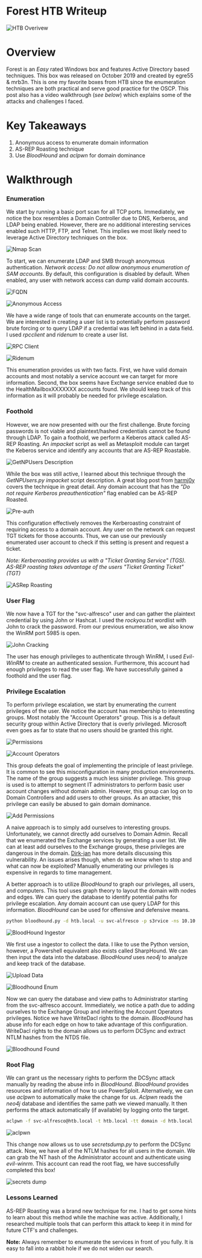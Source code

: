 # Forest HTB Writeup 
![HTB Overivew](/assets/forest/forest-overview2.png)
# Overview
Forest is an *Easy* rated Windows box and features Active Directory based techniques. This box was released on October 2019 and created by egre55 & mrb3n. This is one my favorite boxes from HTB since the enumeration techniques are both practical and serve good practice for the OSCP. This post also has a video walkthrough (*see below*) which explains some of the attacks and challenges I faced.



# Key Takeaways
1. Anonymous access to enumerate domain information
2. AS-REP Roasting technique 
3. Use *BloodHound* and *aclpwn* for domain dominance 




# Walkthrough 

### Enumeration

We start by running a basic port scan for all TCP ports. Immediately, we notice the box resembles a Domain Controller due to DNS, Kerberos, and LDAP being enabled. However, there are no additional interesting services enabled such HTTP, FTP, and Telnet. This implies we most likely need to leverage Active Directory techniques on the box. 

![Nmap Scan](/assets/forest/nmap.png)

To start, we can enumerate LDAP and SMB through anonymous authentication. *Network access: Do not allow anonymous enumeration of SAM accounts*. By default, this configuration is disabled by default. When enabled, any user with network access can dump valid domain accounts. 

![FQDN](/assets/forest/fqdn.png)

![Anonymous Access](/assets/forest/anonymous.png)

We have a wide range of tools that can enumerate accounts on the target. We are interested in creating a user list is to potentially perform password brute forcing or to query LDAP if a credential was left behind in a data field. I used *rpcclient* and *ridenum* to create a user list. 

![RPC Client](/assets/forest/rpcclientII.png)

![Ridenum](/assets/forest/ridenum.png)

This enumeration provides us with two facts. First, we have valid domain accounts and most notably a service account we can target for more information. Second, the box seems have Exchange service enabled due to the HealthMailboxXXXXXXX accounts found. We should keep track of this information as it will probably be needed for privilege escalation. 

### Foothold

However, we are now presented with our the first challenge. Brute forcing passwords is not viable and plaintext/hashed credentials cannot be found through LDAP. To gain a foothold, we perform a Keberos attack called AS-REP Roasting. An *impacket* script as well as Metasploit module can target the Keberos service and identify any accounts that are AS-REP Roastable. 


![GetNPUsers Description](/assets/forest/getnpuser-desc.png)

While the box was still active, I learned about this technique through the *GetNPUsers.py* *impacket* script description. A great blog post from [harmj0y](https://www.harmj0y.net/blog/activedirectory/roasting-as-reps/) covers the technique in great detail. Any domain account that has the *"Do not require Kerberos preauthentication"* flag enabled can be AS-REP Roasted.

![Pre-auth](/assets/forest/preauth.png)

This configuration effectively removes the Kerberoasting constraint of requiring access to a domain account. Any user on the network can request TGT tickets for those accounts. Thus, we can use our previously enumerated user account to check if this setting is present and request a ticket. 

*Note: Kerberoasting provides us with a "Ticket Granting Service" (TGS). AS-REP roasting takes advantage of the users "Ticket Granting Ticket" (TGT)*

![ASRep Roasting](/assets/forest/asrep.png)

### User Flag

We now have a TGT for the "svc-alfresco" user and can gather the plaintext credential by using John or Hashcat. I used the *rockyou.txt* wordlist with John to crack the password. From our previous enumeration, we also know the WinRM port 5985 is open. 

![John Cracking](/assets/forest/john-crack.png)

The user has enough privileges to authenticate through WinRM, I used *Evil-WinRM* to create an authenticated session. Furthermore, this account had enough privileges to read the user flag. We have successfully gained a foothold and the user flag.

### Privilege Escalation

To perform privilege escalation, we start by enumerating the current privileges of the user. We notice the account has membership to interesting groups. Most notably the "Account Operators" group. This is a default security group within Active Directory that is overly privileged. Microsoft even goes as far to state that no users should be granted this right. 

![Permissions](/assets/forest/permissions.png)

![Account Operators](/assets/forest/account-operators-note.png)

This group defeats the goal of implementing the principle of least privilege. It is common to see this misconfiguration in many production environments. The name of the group suggests a much less sinister privilege. This group is used is to attempt to segment IT administrators to perform basic user account changes without domain admin. However, this group can log on to Domain Controllers and add users to other groups. As an attacker, this privilege can easily be abused to gain domain dominance. 

![Add Permissions](/assets/forest/adding-permissions.png)

A naive approach is to simply add ourselves to interesting groups. Unfortunately, we cannot directly add ourselves to Domain Admin. Recall that we enumerated the Exchange services by generating a user list. We can at least add ourselves to the Exchange groups, these privileges are dangerous in the domain. [Dirk-jan](https://dirkjanm.io/abusing-exchange-one-api-call-away-from-domain-admin/) has more details discussing this vulnerability. An issues arises though, when do we know when to stop and what can now be exploited? Manually enumerating our privileges is expensive in regards to time management. 

 A better approach is to utilize *BloodHound* to graph our privileges, all users, and computers. This tool uses graph theory to layout the domain with nodes and edges. We can query the database to identify potential paths for privilege escalation. Any domain account can use query LDAP for this information. *BloodHound* can be used for offensive and defensive means. 

```bash
python bloodhound.py -d htb.local -u svc-alfresco -p s3rvice -ns 10.10.10.161 --dns-tcp 
``` 

![BloodHound Ingestor](/assets/forest/bloodhound-gather.png)

We first use a ingestor to collect the data. I like to use the Python version, however, a Powershell equivalent also exists called SharpHound. We can then input the data into the database. *BloodHound* uses *neo4j* to analyze and keep track of the database. 

![Upload Data](/assets/forest/upload-data.png)

![Bloodhound Enum](/assets/forest/bloodhound-check.png)

Now we can query the database and view paths to Administrator starting from the svc-alfresco account. Immediately, we notice a path due to adding ourselves to the Exchange Group and inheriting the Account Operators privileges. Notice we have WriteDacl rights to the domain. *BloodHound*  has abuse info for each edge on how to take advantage of this configuration. WriteDacl rights to the domain allows us to perform DCSync and extract NTLM hashes from the NTDS file. 

![Bloodhound Found](/assets/forest/write-dacl.png)

### Root Flag

We can grant us the necessary rights to perform the DCSync attack manually by reading the abuse info in *BloodHound*. *BloodHound* provides resources and information of how to use PowerSploit. Alternatively, we can use *aclpwn* to automatically make the change for us. *Aclpwn* reads the *neo4j* database and identifies the same path we viewed manually. It then performs the attack automatically (if available) by logging onto the target. 

```bash
aclpwn -f svc-alfresco@htb.local -t htb.local -tt domain -d htb.local
``` 

![aclpwn](/assets/forest/acl-pwn-granted.png)
 
 This change now allows us to use *secretsdump.py* to perform the DCSync attack. Now, we have all of the NTLM hashes for all users in the domain. We can grab the NT hash of the Administrator account and authenticate using *evil-winrm*. This account can read the root flag, we have successfully completed this box!

![secrets dump](/assets/forest/secretsdump.png)


### Lessons Learned
AS-REP Roasting was a brand new technique for me. I had to get some hints to learn about this method while the machine was active. Additionally, I researched multiple tools that can perform this attack to keep it in mind for future CTF's and challenges. 

**Note:** Always remember to enumerate the services in front of you fully. It is easy to fall into a rabbit hole if we do not widen our search.